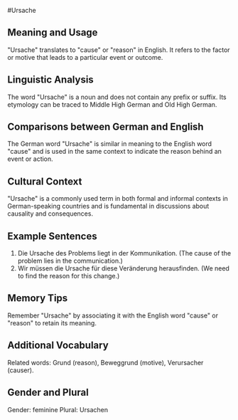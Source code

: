 #Ursache
## Meaning and Usage
"Ursache" translates to "cause" or "reason" in English. It refers to the factor or motive that leads to a particular event or outcome.

## Linguistic Analysis
The word "Ursache" is a noun and does not contain any prefix or suffix. Its etymology can be traced to Middle High German and Old High German.

## Comparisons between German and English
The German word "Ursache" is similar in meaning to the English word "cause" and is used in the same context to indicate the reason behind an event or action.

## Cultural Context
"Ursache" is a commonly used term in both formal and informal contexts in German-speaking countries and is fundamental in discussions about causality and consequences.

## Example Sentences
1. Die Ursache des Problems liegt in der Kommunikation. (The cause of the problem lies in the communication.)
2. Wir müssen die Ursache für diese Veränderung herausfinden. (We need to find the reason for this change.)

## Memory Tips
Remember "Ursache" by associating it with the English word "cause" or "reason" to retain its meaning.

## Additional Vocabulary
Related words: Grund (reason), Beweggrund (motive), Verursacher (causer).

## Gender and Plural
Gender: feminine
Plural: Ursachen